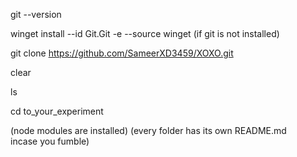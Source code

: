 git --version

winget install --id Git.Git -e --source winget
(if git is not installed)

git clone https://github.com/SameerXD3459/XOXO.git

clear

ls

cd to_your_experiment 

(node modules are installed)
(every folder has its own README.md incase you fumble)
